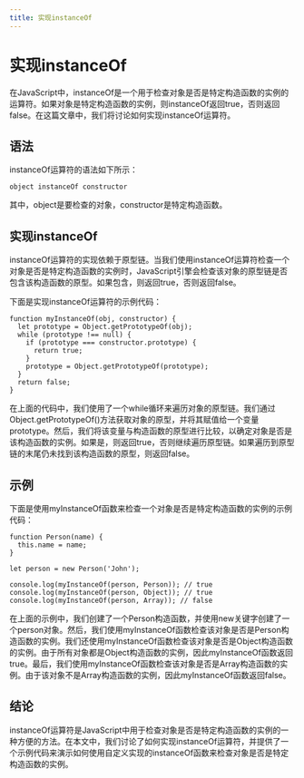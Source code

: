```yaml
---
title: 实现instanceOf
---
```


# 实现instanceOf

在JavaScript中，instanceOf是一个用于检查对象是否是特定构造函数的实例的运算符。如果对象是特定构造函数的实例，则instanceOf返回true，否则返回false。在这篇文章中，我们将讨论如何实现instanceOf运算符。

## 语法

instanceOf运算符的语法如下所示：

```
object instanceOf constructor

```

其中，object是要检查的对象，constructor是特定构造函数。

## 实现instanceOf

instanceOf运算符的实现依赖于原型链。当我们使用instanceOf运算符检查一个对象是否是特定构造函数的实例时，JavaScript引擎会检查该对象的原型链是否包含该构造函数的原型。如果包含，则返回true，否则返回false。

下面是实现instanceOf运算符的示例代码：

```
function myInstanceOf(obj, constructor) {
  let prototype = Object.getPrototypeOf(obj);
  while (prototype !== null) {
    if (prototype === constructor.prototype) {
      return true;
    }
    prototype = Object.getPrototypeOf(prototype);
  }
  return false;
}

```

在上面的代码中，我们使用了一个while循环来遍历对象的原型链。我们通过Object.getPrototypeOf()方法获取对象的原型，并将其赋值给一个变量prototype。然后，我们将该变量与构造函数的原型进行比较，以确定对象是否是该构造函数的实例。如果是，则返回true，否则继续遍历原型链。如果遍历到原型链的末尾仍未找到该构造函数的原型，则返回false。

## 示例

下面是使用myInstanceOf函数来检查一个对象是否是特定构造函数的实例的示例代码：

```
function Person(name) {
  this.name = name;
}

let person = new Person('John');

console.log(myInstanceOf(person, Person)); // true
console.log(myInstanceOf(person, Object)); // true
console.log(myInstanceOf(person, Array)); // false

```

在上面的示例中，我们创建了一个Person构造函数，并使用new关键字创建了一个person对象。然后，我们使用myInstanceOf函数检查该对象是否是Person构造函数的实例。我们还使用myInstanceOf函数检查该对象是否是Object构造函数的实例。由于所有对象都是Object构造函数的实例，因此myInstanceOf函数返回true。最后，我们使用myInstanceOf函数检查该对象是否是Array构造函数的实例。由于该对象不是Array构造函数的实例，因此myInstanceOf函数返回false。

## 结论

instanceOf运算符是JavaScript中用于检查对象是否是特定构造函数的实例的一种方便的方法。在本文中，我们讨论了如何实现instanceOf运算符，并提供了一个示例代码来演示如何使用自定义实现的instanceOf函数来检查对象是否是特定构造函数的实例。